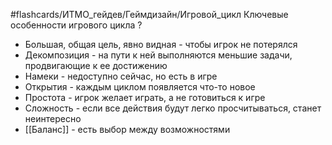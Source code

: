 #flashcards/ИТМО_гейдев/Геймдизайн/Игровой_цикл 
Ключевые особенности игрового цикла
?
- Большая, общая цель, явно видная - чтобы игрок не потерялся
- Декомпозиция - на пути к ней выполняются меньшие задачи, продвигающие к ее достижению
- Намеки - недоступно сейчас, но есть в игре
- Открытия - каждым циклом появляется что-то новое
- Простота - игрок желает играть, а не готовиться к игре
- Сложность - если все действия будут легко просчитываться, станет неинтересно
- [[Баланс]] - есть выбор между возможностями